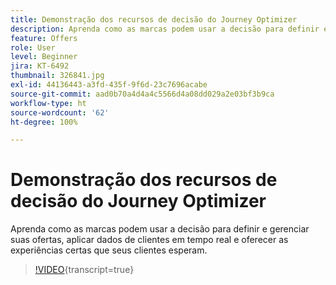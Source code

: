 ```yaml
---
title: Demonstração dos recursos de decisão do Journey Optimizer
description: Aprenda como as marcas podem usar a decisão para definir e gerenciar suas ofertas, aplicar dados de clientes em tempo real e oferecer as experiências certas que seus clientes esperam.
feature: Offers
role: User
level: Beginner
jira: KT-6492
thumbnail: 326841.jpg
exl-id: 44136443-a3fd-435f-9f6d-23c7696acabe
source-git-commit: aad0b70a4d4a4c5566d4a08dd029a2e03bf3b9ca
workflow-type: ht
source-wordcount: '62'
ht-degree: 100%

---
```


# Demonstração dos recursos de decisão do Journey Optimizer

Aprenda como as marcas podem usar a decisão para definir e gerenciar suas ofertas, aplicar dados de clientes em tempo real e oferecer as experiências certas que seus clientes esperam.

>[!VIDEO](https://video.tv.adobe.com/v/3451100?quality=12&learn=on){transcript=true}
